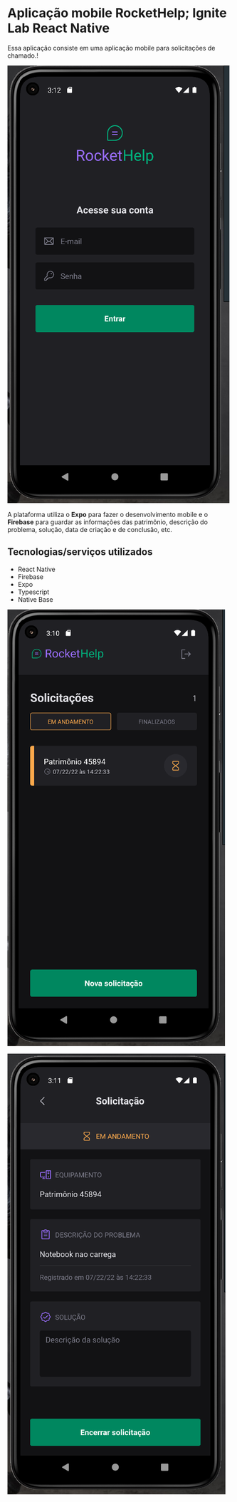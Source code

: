 # Aplicação mobile RocketHelp; Ignite Lab React Native

Essa aplicação consiste em uma aplicação mobile para solicitações de chamado.!

![Página Inicial](./public/assets/tela_inicial.PNG)

A plataforma utiliza o **Expo** para fazer o desenvolvimento mobile e o **Firebase** para guardar as informações das patrimônio, descrição do problema, solução, data de criação e de conclusão, etc. 

## Tecnologias/serviços utilizados

- React Native
- Firebase
- Expo
- Typescript
- Native Base

![Página de solicitações](./public/assets/solicitacoes.PNG)

![Página de detalhes](./public/assets/details.PNG)